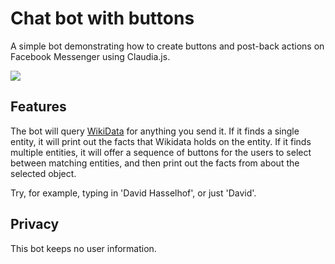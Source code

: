 # Chat bot with buttons

A simple bot demonstrating how to create buttons and post-back actions on Facebook Messenger using Claudia.js.

![](https://claudiajs.github.io/claudiajs.com/assets/factbot.gif)

## Features

The bot will query [WikiData](https://www.wikidata.org) for anything you send it. If it finds a single entity, it will print out the facts that Wikidata holds on the entity. If it finds multiple entities, it will offer a sequence of buttons for the users to select between matching entities, and then print out the facts from about the selected object. 

Try, for example, typing in 'David Hasselhof', or just 'David'.

## Privacy

This bot keeps no user information.

